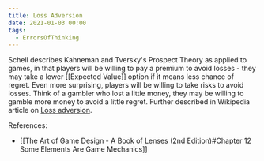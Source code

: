 ```yaml
---
title: Loss Adversion
date: 2021-01-03 00:00
tags:
  - ErrorsOfThinking
---
```


Schell describes Kahneman and Tversky's Prospect Theory as applied to games, in that players will be willing to pay a premium to avoid losses - they may take a lower [[Expected Value]] option if it means less chance of regret. Even more surprising, players will be willing to take risks to avoid losses. Think of a gambler who lost a little money, they may be willing to gamble more money to avoid a little regret. Further described in Wikipedia article on [Loss adversion](https://en.wikipedia.org/wiki/Loss_aversion).

References:

* [[The Art of Game Design - A Book of Lenses (2nd Edition)#Chapter 12 Some Elements Are Game Mechanics]]